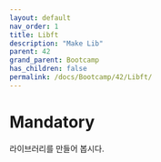 ```yaml
---
layout: default
nav_order: 1
title: Libft
description: "Make Lib"
parent: 42
grand_parent: Bootcamp
has_children: false
permalink: /docs/Bootcamp/42/Libft/
---
```



# Mandatory

라이브러리를 만들어 봅시다.